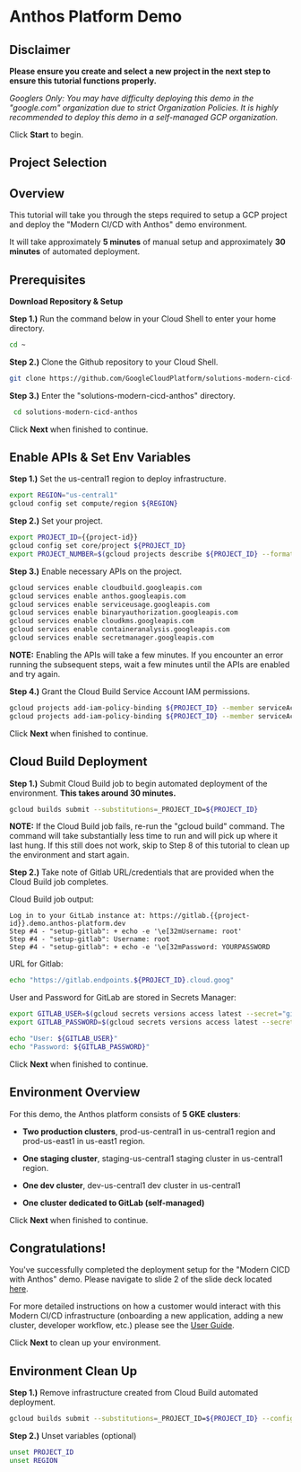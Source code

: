 # Anthos Platform Demo

## Disclaimer

**Please ensure you create and select a new project in the next step to ensure this tutorial functions properly.**

*Googlers Only: You may have difficulty deploying this demo in the "google.com" organization due to strict Organization Policies. It is highly recommended to deploy this demo in a self-managed GCP organization.*

Click **Start** to begin.

## Project Selection
<walkthrough-project-billing-setup></walkthrough-project-billing-setup>

## Overview

This tutorial will take you through the steps required to setup a GCP project and deploy the "Modern CI/CD with Anthos" demo environment. 


It will take  approximately **5 minutes** of manual setup and approximately **30 minutes** of automated deployment.

## Prerequisites
**Download Repository & Setup**

**Step 1.)** Run the command below in your Cloud Shell to enter your home directory.
```bash
cd ~
```


**Step 2.)** Clone the Github repository to your Cloud Shell.
```bash
git clone https://github.com/GoogleCloudPlatform/solutions-modern-cicd-anthos.git
```


**Step 3.)** Enter the "solutions-modern-cicd-anthos" directory.
```bash
 cd solutions-modern-cicd-anthos
```


Click **Next** when finished to continue.

## Enable APIs & Set Env Variables

**Step 1.)** Set the us-central1 region to deploy infrastructure.
```bash
export REGION="us-central1"
gcloud config set compute/region ${REGION}
```


**Step 2.)** Set your project.
```bash
export PROJECT_ID={{project-id}}
gcloud config set core/project ${PROJECT_ID}
export PROJECT_NUMBER=$(gcloud projects describe ${PROJECT_ID} --format 'value(projectNumber)')
```


**Step 3.)** Enable necessary APIs on the project.
```bash
gcloud services enable cloudbuild.googleapis.com
gcloud services enable anthos.googleapis.com
gcloud services enable serviceusage.googleapis.com
gcloud services enable binaryauthorization.googleapis.com
gcloud services enable cloudkms.googleapis.com
gcloud services enable containeranalysis.googleapis.com
gcloud services enable secretmanager.googleapis.com
```


**NOTE:** Enabling the APIs will take a few minutes. If you encounter an error running the subsequent steps, wait a few minutes until the APIs are enabled and try again.


**Step 4.)** Grant the Cloud Build Service Account IAM permissions.
```bash
gcloud projects add-iam-policy-binding ${PROJECT_ID} --member serviceAccount:${PROJECT_NUMBER}@cloudbuild.gserviceaccount.com --role roles/owner
gcloud projects add-iam-policy-binding ${PROJECT_ID} --member serviceAccount:${PROJECT_NUMBER}@cloudbuild.gserviceaccount.com --role roles/containeranalysis.admin
```


Click **Next** when finished to continue.

## Cloud Build Deployment

**Step 1.)** Submit Cloud Build job to begin automated deployment of the environment. **This takes around 30 minutes.**
```bash
gcloud builds submit --substitutions=_PROJECT_ID=${PROJECT_ID}
```


**NOTE:** If the Cloud Build job fails, re-run the "gcloud build" command. The command will take substantially less time to run and will pick up where it last hung. If this still does not work, skip to Step 8 of this tutorial to clean up the environment and start again.


**Step 2.)** Take note of Gitlab URL/credentials that are provided when the Cloud Build job completes.


Cloud Build job output:
```
Log in to your GitLab instance at: https://gitlab.{{project-id}}.demo.anthos-platform.dev
Step #4 - "setup-gitlab": + echo -e '\e[32mUsername: root'
Step #4 - "setup-gitlab": Username: root
Step #4 - "setup-gitlab": + echo -e '\e[32mPassword: YOURPASSWORD
```


URL for Gitlab:
```bash
echo "https://gitlab.endpoints.${PROJECT_ID}.cloud.goog"
```


User and Password for GitLab are stored in Secrets Manager:
```bash
export GITLAB_USER=$(gcloud secrets versions access latest --secret="gitlab-user")
export GITLAB_PASSWORD=$(gcloud secrets versions access latest --secret="gitlab-password")
```

```bash
echo "User: ${GITLAB_USER}"
echo "Password: ${GITLAB_PASSWORD}"
```


Click **Next** when finished to continue.

## Environment Overview

For this demo, the Anthos platform consists of **5 GKE clusters**: 

* **Two production clusters**, prod-us-central1 in us-central1 region and prod-us-east1 in us-east1 region.

* **One staging cluster**, staging-us-central1 staging cluster in us-central1 region.

* **One dev cluster**, dev-us-central1 dev cluster in us-central1

* **One cluster dedicated to GitLab (self-managed)**


Click **Next** when finished to continue.

## Congratulations!

<walkthrough-conclusion-trophy></walkthrough-conclusion-trophy>

You've successfully completed the deployment setup for the "Modern CICD with Anthos" demo. Please navigate to slide 2 of the slide deck located [here](https://docs.google.com/presentation/d/1p4jyKluC1oCcQ1HvwLOjhpKkckQ4CKD6rXxIyXJXDhg/edit#slide=id.g7f25a49472_0_7).


For more detailed instructions on how a customer would interact with this Modern CI/CD infrastructure (onboarding a new application, adding a new cluster, developer workflow, etc.) please see the [User Guide](https://github.com/GoogleCloudPlatform/solutions-modern-cicd-anthos/blob/master/docs/index.md).


Click **Next** to clean up your environment.

## Environment Clean Up

**Step 1.)** Remove infrastructure created from Cloud Build automated deployment.
```bash
gcloud builds submit --substitutions=_PROJECT_ID=${PROJECT_ID} --config cloudbuild-destroy.yaml
```


**Step 2.)** Unset variables (optional)
```bash
unset PROJECT_ID
unset REGION
```
